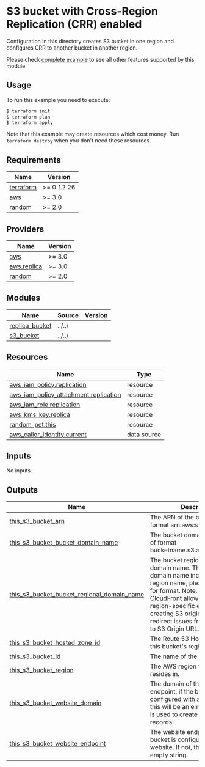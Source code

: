 # S3 bucket with Cross-Region Replication (CRR) enabled

Configuration in this directory creates S3 bucket in one region and configures CRR to another bucket in another region.

Please check [complete example](https://github.com/terraform-aws-modules/terraform-aws-s3-bucket/tree/master/examples/complete) to see all other features supported by this module.

## Usage

To run this example you need to execute:

```bash
$ terraform init
$ terraform plan
$ terraform apply
```

Note that this example may create resources which cost money. Run `terraform destroy` when you don't need these resources.

<!-- BEGINNING OF PRE-COMMIT-TERRAFORM DOCS HOOK -->
## Requirements

| Name | Version |
|------|---------|
| <a name="requirement_terraform"></a> [terraform](#requirement\_terraform) | >= 0.12.26 |
| <a name="requirement_aws"></a> [aws](#requirement\_aws) | >= 3.0 |
| <a name="requirement_random"></a> [random](#requirement\_random) | >= 2.0 |

## Providers

| Name | Version |
|------|---------|
| <a name="provider_aws"></a> [aws](#provider\_aws) | >= 3.0 |
| <a name="provider_aws.replica"></a> [aws.replica](#provider\_aws.replica) | >= 3.0 |
| <a name="provider_random"></a> [random](#provider\_random) | >= 2.0 |

## Modules

| Name | Source | Version |
|------|--------|---------|
| <a name="module_replica_bucket"></a> [replica\_bucket](#module\_replica\_bucket) | ../../ |  |
| <a name="module_s3_bucket"></a> [s3\_bucket](#module\_s3\_bucket) | ../../ |  |

## Resources

| Name | Type |
|------|------|
| [aws_iam_policy.replication](https://registry.terraform.io/providers/hashicorp/aws/latest/docs/resources/iam_policy) | resource |
| [aws_iam_policy_attachment.replication](https://registry.terraform.io/providers/hashicorp/aws/latest/docs/resources/iam_policy_attachment) | resource |
| [aws_iam_role.replication](https://registry.terraform.io/providers/hashicorp/aws/latest/docs/resources/iam_role) | resource |
| [aws_kms_key.replica](https://registry.terraform.io/providers/hashicorp/aws/latest/docs/resources/kms_key) | resource |
| [random_pet.this](https://registry.terraform.io/providers/hashicorp/random/latest/docs/resources/pet) | resource |
| [aws_caller_identity.current](https://registry.terraform.io/providers/hashicorp/aws/latest/docs/data-sources/caller_identity) | data source |

## Inputs

No inputs.

## Outputs

| Name | Description |
|------|-------------|
| <a name="output_this_s3_bucket_arn"></a> [this\_s3\_bucket\_arn](#output\_this\_s3\_bucket\_arn) | The ARN of the bucket. Will be of format arn:aws:s3:::bucketname. |
| <a name="output_this_s3_bucket_bucket_domain_name"></a> [this\_s3\_bucket\_bucket\_domain\_name](#output\_this\_s3\_bucket\_bucket\_domain\_name) | The bucket domain name. Will be of format bucketname.s3.amazonaws.com. |
| <a name="output_this_s3_bucket_bucket_regional_domain_name"></a> [this\_s3\_bucket\_bucket\_regional\_domain\_name](#output\_this\_s3\_bucket\_bucket\_regional\_domain\_name) | The bucket region-specific domain name. The bucket domain name including the region name, please refer here for format. Note: The AWS CloudFront allows specifying S3 region-specific endpoint when creating S3 origin, it will prevent redirect issues from CloudFront to S3 Origin URL. |
| <a name="output_this_s3_bucket_hosted_zone_id"></a> [this\_s3\_bucket\_hosted\_zone\_id](#output\_this\_s3\_bucket\_hosted\_zone\_id) | The Route 53 Hosted Zone ID for this bucket's region. |
| <a name="output_this_s3_bucket_id"></a> [this\_s3\_bucket\_id](#output\_this\_s3\_bucket\_id) | The name of the bucket. |
| <a name="output_this_s3_bucket_region"></a> [this\_s3\_bucket\_region](#output\_this\_s3\_bucket\_region) | The AWS region this bucket resides in. |
| <a name="output_this_s3_bucket_website_domain"></a> [this\_s3\_bucket\_website\_domain](#output\_this\_s3\_bucket\_website\_domain) | The domain of the website endpoint, if the bucket is configured with a website. If not, this will be an empty string. This is used to create Route 53 alias records. |
| <a name="output_this_s3_bucket_website_endpoint"></a> [this\_s3\_bucket\_website\_endpoint](#output\_this\_s3\_bucket\_website\_endpoint) | The website endpoint, if the bucket is configured with a website. If not, this will be an empty string. |
<!-- END OF PRE-COMMIT-TERRAFORM DOCS HOOK -->
